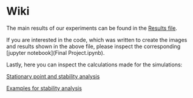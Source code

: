 # Wiki

The main results of our experiments can be found in the [Results file](Results.md).

If you are interested in the code, which was written to create the images and results shown in the above file, please inspect the corresponding [jupyter notebook](Final Project.ipynb).

Lastly, here you can inspect the calculations made for the simulations:

[Stationary point and stability analysis](pictures/photo_2019-06-16_19-02-33.jpg)

[Examples for stability analysis](pictures/photo_2019-06-16_19-02-32.jpg)
